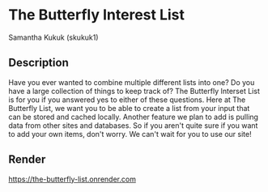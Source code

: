 # The Butterfly Interest List
Samantha Kukuk (skukuk1)

## Description
Have you ever wanted to combine multiple different lists into one? Do you have a large collection of things to keep track of? The Butterfly Interset List is for you if you answered yes to either of these questions. Here at The Butterfly List, we want you to be able to create a list from your input that can be stored and cached locally. Another feature we plan to add is pulling data from other sites and databases. So if you aren't quite sure if you want to add your own items, don't worry. We can't wait for you to use our site!

## Render
https://the-butterfly-list.onrender.com
